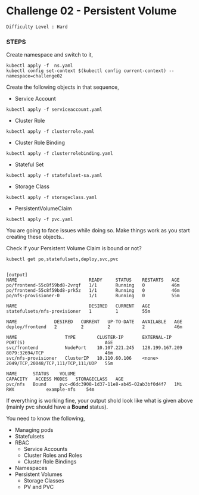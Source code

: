# Challenge 02 - Persistent Volume

`Difficulty Level : Hard`

### STEPS

Create namespace and switch to it, 

```
kubectl apply -f  ns.yaml
kubectl config set-context $(kubectl config current-context) --namespace=challenge02
``` 

Create the following objects in that sequence, 

  * Service Account 

```
kubectl apply -f serviceaccount.yaml
```

  * Cluster Role 

```
kubectl apply -f clusterrole.yaml
```

  * Cluster Role Binding 

```
kubectl apply -f clusterrolebinding.yaml
```

  * Stateful Set 

```
kubectl apply -f statefulset-sa.yaml
```

  * Storage Class 

```
kubectl apply -f storageclass.yaml
```
  * PersistentVolumeClaim 

```
kubectl apply -f pvc.yaml
```

You are going to face issues while doing so. Make things work as you start creating these objects.. 


Check if your Persistent Volume Claim is bound or not?
```
kubectl get po,statefulsets,deploy,svc,pvc


[output]
NAME                           READY     STATUS    RESTARTS   AGE
po/frontend-55c8f59bd8-2vrqf   1/1       Running   0          46m
po/frontend-55c8f59bd8-prk5z   1/1       Running   0          46m
po/nfs-provisioner-0           1/1       Running   0          55m

NAME                           DESIRED   CURRENT   AGE
statefulsets/nfs-provisioner   1         1         55m

NAME              DESIRED   CURRENT   UP-TO-DATE   AVAILABLE   AGE
deploy/frontend   2         2         2            2           46m

NAME                  TYPE        CLUSTER-IP       EXTERNAL-IP       PORT(S)                              AGE
svc/frontend          NodePort    10.107.221.245   128.199.167.209   8079:32694/TCP                       46m
svc/nfs-provisioner   ClusterIP   10.110.60.106    <none>            2049/TCP,20048/TCP,111/TCP,111/UDP   55m

NAME      STATUS    VOLUME                                     CAPACITY   ACCESS MODES   STORAGECLASS   AGE
pvc/nfs   Bound     pvc-d6dc3908-1d37-11e8-ab45-02ab3bf0d4f7   1Mi        RWX            example-nfs    54m
```

If everything is working fine, your output shold look like what is given above (mainly pvc should have a **Bound** status). 

You need to know the following, 
  - Managing pods
  - Statefulsets
  - RBAC 
     - Service Accounts 
     - Cluster Roles and Roles 
     - Cluster Role Bindings 
  - Namespaces
  - Persistent Volumes 
     - Storage Classes
     - PV and PVC 



